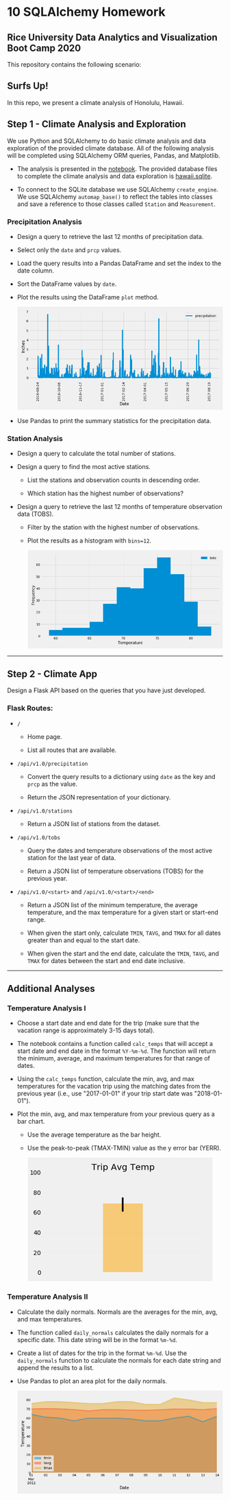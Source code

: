 # 10 SQLAlchemy Homework

## Rice University Data Analytics and Visualization Boot Camp 2020

This repository contains the following scenario:

## Surfs Up!

In this repo, we present a climate analysis of Honolulu, Hawaii.

## Step 1 - Climate Analysis and Exploration

We use Python and SQLAlchemy to do basic climate analysis and data exploration of the provided climate database. All of the following analysis will be completed using SQLAlchemy ORM queries, Pandas, and Matplotlib.

* The analysis is presented in the [notebook](climate.ipynb). The provided database files to complete the climate analysis and data exploration is [hawaii.sqlite](Resources/hawaii.sqlite).


* To connect to the SQLite database we use SQLAlchemy `create_engine`. We use SQLAlchemy `automap_base()` to reflect the tables into classes and save a reference to those classes called `Station` and `Measurement`.

### Precipitation Analysis

* Design a query to retrieve the last 12 months of precipitation data.

* Select only the `date` and `prcp` values.

* Load the query results into a Pandas DataFrame and set the index to the date column.

* Sort the DataFrame values by `date`.

* Plot the results using the DataFrame `plot` method.

  ![precipitation](Images/precipitation.png)

* Use Pandas to print the summary statistics for the precipitation data.

### Station Analysis

* Design a query to calculate the total number of stations.

* Design a query to find the most active stations.

  * List the stations and observation counts in descending order.

  * Which station has the highest number of observations?

  
* Design a query to retrieve the last 12 months of temperature observation data (TOBS).

  * Filter by the station with the highest number of observations.

  * Plot the results as a histogram with `bins=12`.

    ![station-histogram](Images/station-histogram.png)

- - -

## Step 2 - Climate App

Design a Flask API based on the queries that you have just developed.


### Flask Routes:

* `/`

  * Home page.

  * List all routes that are available.

* `/api/v1.0/precipitation`

  * Convert the query results to a dictionary using `date` as the key and `prcp` as the value.

  * Return the JSON representation of your dictionary.

* `/api/v1.0/stations`

  * Return a JSON list of stations from the dataset.

* `/api/v1.0/tobs`
  * Query the dates and temperature observations of the most active station for the last year of data.
  
  * Return a JSON list of temperature observations (TOBS) for the previous year.

* `/api/v1.0/<start>` and `/api/v1.0/<start>/<end>`

  * Return a JSON list of the minimum temperature, the average temperature, and the max temperature for a given start or start-end range.

  * When given the start only, calculate `TMIN`, `TAVG`, and `TMAX` for all dates greater than and equal to the start date.

  * When given the start and the end date, calculate the `TMIN`, `TAVG`, and `TMAX` for dates between the start and end date inclusive.


- - -

## Additional Analyses


### Temperature Analysis I

* Choose a start date and end date for the trip (make sure that the vacation range is approximately 3-15 days total).

* The notebook contains a function called `calc_temps` that will accept a start date and end date in the format `%Y-%m-%d`. The function will return the minimum, average, and maximum temperatures for that range of dates.

* Using the `calc_temps` function, calculate the min, avg, and max temperatures for the vacation trip using the matching dates from the previous year (i.e., use "2017-01-01" if your trip start date was "2018-01-01").

* Plot the min, avg, and max temperature from your previous query as a bar chart.

  * Use the average temperature as the bar height.

  * Use the peak-to-peak (TMAX-TMIN) value as the y error bar (YERR).

    ![temperature](Images/Trip_Avg_Temp.png)

### Temperature Analysis II

* Calculate the daily normals. Normals are the averages for the min, avg, and max temperatures.

* The function called `daily_normals` calculates the daily normals for a specific date. This date string will be in the format `%m-%d`.

* Create a list of dates for the trip in the format `%m-%d`. Use the `daily_normals` function to calculate the normals for each date string and append the results to a list.

* Use Pandas to plot an area plot for the daily normals.

  ![daily-normals](Images/daily_normals.png)